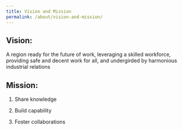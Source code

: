 ```yaml
---
title: Vision and Mission 
permalink: /about/vision-and-mission/
---
```

## Vision:

A region ready for the future of work, leveraging a skilled workforce, providing safe and decent work for all, and undergirded by harmonious industrial relations

## Mission:

1. Share knowledge

2. Build capability

3. Foster collaborations


